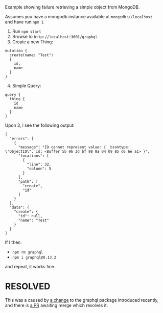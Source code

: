 Example showing failure retrieving a simple object from MongoDB.

Assumes you have a mongodb instance available at `mongodb://localhost` and have run `npm i`

1. Run `npm start`
2. Browse to `http://localhost:3001/graphql`
3. Create a new Thing:

```
mutation {
  create(name: "Test")
  {
    id,
    name
  }
}
```

4. Simple Query:

```
query {
  thing {
    id
    name
  }
}
```

Upon 3, I see the following output:

```
{
  "errors": [
    {
      "message": "ID cannot represent value: { _bsontype: \"ObjectID\", id: <Buffer 5b 96 3d bf 98 0a 04 09 85 c6 6e a1> }",
      "locations": [
        {
          "line": 32,
          "column": 5
        }
      ],
      "path": [
        "create",
        "id"
      ]
    }
  ],
  "data": {
    "create": {
      "id": null,
      "name": "Test"
    }
  }
}
```

If I then:

- `npm rm graphql`
- `npm i graphql@0.13.2`

and repeat, it works fine.


# RESOLVED

This was a caused by [a change](https://github.com/graphql/graphql-js/pull/1382) to the graphql package introduced recently, and there is [a PR](https://github.com/graphql/graphql-js/pull/1520) awaiting merge which resolves it.
